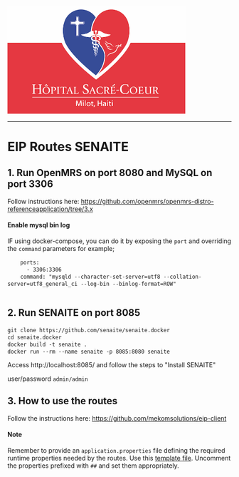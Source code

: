 <img src="readme/crudem-hsc-logo.png" alt="hsc-logo" width="400"/>

------

# EIP Routes SENAITE

## 1. Run OpenMRS on port 8080 and MySQL on port 3306

Follow instructions here: https://github.com/openmrs/openmrs-distro-referenceapplication/tree/3.x

#### Enable mysql bin log
IF using docker-compose, you can do it by exposing the `port` and overriding the `command` parameters for example;

```
    ports:
      - 3306:3306
    command: "mysqld --character-set-server=utf8 --collation-server=utf8_general_ci --log-bin --binlog-format=ROW"
    
```


## 2. Run SENAITE on port 8085

```
git clone https://github.com/senaite/senaite.docker
cd senaite.docker
docker build -t senaite .
docker run --rm --name senaite -p 8085:8080 senaite
```
Access http://localhost:8085/
and follow the steps to "Install SENAITE"

user/password `admin/admin`


## 3. How to use the routes

Follow the instructions here: https://github.com/mekomsolutions/eip-client

#### Note
Remember to provide an `application.properties` file defining the required runtime properties needed by the routes. Use this [template file](src/test/resources/application.properties). Uncomment the properties prefixed with `##` and set them appropriately.